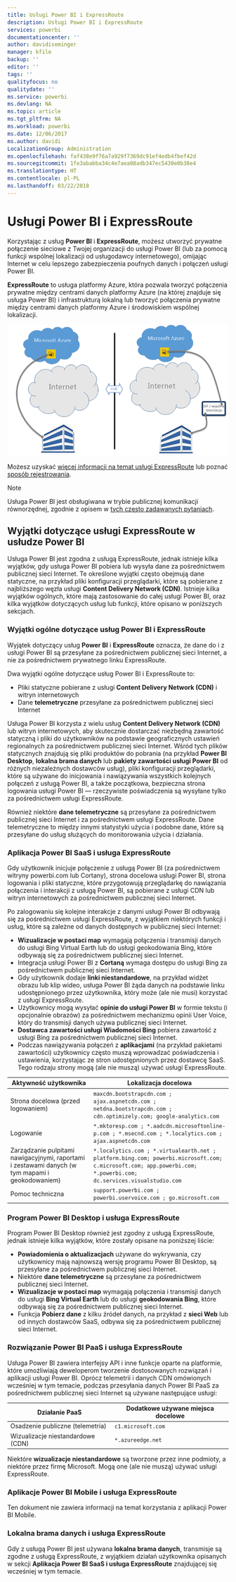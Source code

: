 ```yaml
---
title: Usługi Power BI i ExpressRoute
description: Usługi Power BI i ExpressRoute
services: powerbi
documentationcenter: ''
author: davidiseminger
manager: kfile
backup: ''
editor: ''
tags: ''
qualityfocus: no
qualitydate: ''
ms.service: powerbi
ms.devlang: NA
ms.topic: article
ms.tgt_pltfrm: NA
ms.workload: powerbi
ms.date: 12/06/2017
ms.author: davidi
LocalizationGroup: Administration
ms.openlocfilehash: faf438e9f76a7a929f7369dc91ef4edb4fbef42d
ms.sourcegitcommit: 1fe3ababba34c4e7aea08adb347ec5430e0b38e4
ms.translationtype: HT
ms.contentlocale: pl-PL
ms.lasthandoff: 03/22/2018
---
```

# <a name="power-bi-and-expressroute"></a>Usługi Power BI i ExpressRoute
Korzystając z usług **Power BI** i **ExpressRoute**, możesz utworzyć prywatne połączenie sieciowe z Twojej organizacji do usługi Power BI (lub za pomocą funkcji wspólnej lokalizacji od usługodawcy internetowego), omijając Internet w celu lepszego zabezpieczenia poufnych danych i połączeń usługi Power BI.

**ExpressRoute** to usługa platformy Azure, która pozwala tworzyć połączenia prywatne między centrami danych platformy Azure (na której znajduje się usługa Power BI) i infrastrukturą lokalną lub tworzyć połączenia prywatne między centrami danych platformy Azure i środowiskiem wspólnej lokalizacji.

![](media/service-admin-power-bi-expressroute/pbi_expressroute_1.png)

Możesz uzyskać [więcej informacji na temat usługi ExpressRoute](https://azure.microsoft.com/services/expressroute/) lub poznać [sposób rejestrowania](https://azure.microsoft.com/pricing/details/expressroute/).

> [!NOTE]
> Usługa Power BI jest obsługiwana w trybie publicznej komunikacji równorzędnej, zgodnie z opisem w [tych często zadawanych pytaniach](https://docs.microsoft.com/azure/expressroute/expressroute-faqs).
> 
> 

## <a name="power-bi-expressroute-exceptions"></a>Wyjątki dotyczące usługi ExpressRoute w usłudze Power BI
Usługa Power BI jest zgodna z usługą ExpressRoute, jednak istnieje kilka wyjątków, gdy usługa Power BI pobiera lub wysyła dane za pośrednictwem publicznej sieci Internet. Te określone wyjątki często obejmują dane statyczne, na przykład pliki konfiguracji przeglądarki, które są pobierane z najbliższego węzła usługi **Content Delivery Network (CDN)**. Istnieje kilka wyjątków ogólnych, które mają zastosowanie do całej usługi Power BI, oraz kilka wyjątków dotyczących usług lub funkcji, które opisano w poniższych sekcjach.

### <a name="overall-exceptions-to-power-bi-and-expressroute"></a>Wyjątki ogólne dotyczące usług Power BI i ExpressRoute
Wyjątek dotyczący usług **Power BI** i **ExpressRoute** oznacza, że dane do i z usługi Power BI są przesyłane za pośrednictwem publicznej sieci Internet, a nie za pośrednictwem prywatnego linku ExpressRoute.

Dwa wyjątki ogólne dotyczące usług Power BI i ExpressRoute to:

* Pliki statyczne pobierane z usługi **Content Delivery Network (CDN)** i witryn internetowych
* Dane **telemetryczne** przesyłane za pośrednictwem publicznej sieci Internet

Usługa Power BI korzysta z wielu usług **Content Delivery Network (CDN)** lub witryn internetowych, aby skutecznie dostarczać niezbędną zawartość statyczną i pliki do użytkowników na podstawie geograficznych ustawień regionalnych za pośrednictwem publicznej sieci Internet. Wśród tych plików statycznych znajdują się pliki produktów do pobrania (na przykład **Power BI Desktop**, **lokalna brama danych** lub **pakiety zawartości usługi Power BI** od różnych niezależnych dostawców usług), pliki konfiguracji przeglądarki, które są używane do inicjowania i nawiązywania wszystkich kolejnych połączeń z usługą Power BI, a także początkowa, bezpieczna strona logowania usługi Power BI — rzeczywiste poświadczenia są wysyłane tylko za pośrednictwem usługi ExpressRoute.   

Również niektóre **dane telemetryczne** są przesyłane za pośrednictwem publicznej sieci Internet i za pośrednictwem usługi ExpressRoute. Dane telemetryczne to między innymi statystyki użycia i podobne dane, które są przesyłane do usług służących do monitorowania użycia i działania.

### <a name="power-bi-saas-application-and-expressroute"></a>Aplikacja Power BI SaaS i usługa ExpressRoute
Gdy użytkownik inicjuje połączenie z usługą Power BI (za pośrednictwem witryny powerbi.com lub Cortany), strona docelowa usługi Power BI, strona logowania i pliki statyczne, które przygotowują przeglądarkę do nawiązania połączenia i interakcji z usługą Power BI, są pobierane z usługi CDN lub witryn internetowych za pośrednictwem publicznej sieci Internet.

Po zalogowaniu się kolejne interakcje z danymi usługi Power BI odbywają się za pośrednictwem usługi ExpressRoute, z wyjątkiem niektórych funkcji i usług, które są zależne od danych dostępnych w publicznej sieci Internet:

* **Wizualizacje w postaci map** wymagają połączenia i transmisji danych do usługi Bing Virtual Earth lub do usługi geokodowania Bing, które odbywają się za pośrednictwem publicznej sieci Internet.
* Integracja usługi Power BI z **Cortaną** wymaga dostępu do usługi Bing za pośrednictwem publicznej sieci Internet.
* Gdy użytkownik dodaje **linki niestandardowe**, na przykład widżet obrazu lub klip wideo, usługa Power BI żąda danych na podstawie linku udostępnionego przez użytkownika, który może (ale nie musi) korzystać z usługi ExpressRoute.
* Użytkownicy mogą wysyłać **opinie do usługi Power BI** w formie tekstu (i opcjonalnie obrazów) za pośrednictwem mechanizmu opinii User Voice, który do transmisji danych używa publicznej sieci Internet.
* **Dostawca zawartości usługi Wiadomości Bing** pobiera zawartość z usługi Bing za pośrednictwem publicznej sieci Internet.
* Podczas nawiązywania połączeń z **aplikacjami** (na przykład pakietami zawartości) użytkownicy często muszą wprowadzać poświadczenia i ustawienia, korzystając ze stron udostępnionych przez dostawcę SaaS. Tego rodzaju strony mogą (ale nie muszą) używać usługi ExpressRoute.

| Aktywność użytkownika | Lokalizacja docelowa |
| --- | --- |
| Strona docelowa (przed logowaniem) |`maxcdn.bootstrapcdn.com ; ajax.aspnetcdn.com ; netdna.bootstrapcdn.com ; cdn.optimizely.com; google-analytics.com ` |
| Logowanie |`*.mktoresp.com ; *.aadcdn.microsoftonline-p.com ; *.msecnd.com ; *.localytics.com ; ajax.aspnetcdn.com` |
| Zarządzanie pulpitami nawigacyjnymi, raportami i zestawami danych (w tym mapami i geokodowaniem) |`*.localytics.com ; *.virtualearth.net ; platform.bing.com; powerbi.microsoft.com; c.microsoft.com; app.powerbi.com; *.powerbi.com; dc.services.visualstudio.com ` |
| Pomoc techniczna |`support.powerbi.com ; powerbi.uservoice.com ; go.microsoft.com ` |

### <a name="power-bi-desktop-and-expressroute"></a>Program Power BI Desktop i usługa ExpressRoute
Program Power BI Desktop również jest zgodny z usługą ExpressRoute, jednak istnieje kilka wyjątków, które zostały opisane na poniższej liście:

* **Powiadomienia o aktualizacjach** używane do wykrywania, czy użytkownicy mają najnowszą wersję programu Power BI Desktop, są przesyłane za pośrednictwem publicznej sieci Internet.
* Niektóre **dane telemetryczne** są przesyłane za pośrednictwem publicznej sieci Internet.
* **Wizualizacje w postaci map** wymagają połączenia i transmisji danych do usługi **Bing Virtual Earth** lub do usługi **geokodowania Bing**, które odbywają się za pośrednictwem publicznej sieci Internet.
* Funkcja **Pobierz dane** z kilku źródeł danych, na przykład z **sieci Web** lub od innych dostawców SaaS, odbywa się za pośrednictwem publicznej sieci Internet.

### <a name="power-bi-paas-and-expressroute"></a>Rozwiązanie Power BI PaaS i usługa ExpressRoute
Usługa Power BI zawiera interfejsy API i inne funkcje oparte na platformie, które umożliwiają deweloperom tworzenie dostosowanych rozwiązań i aplikacji usługi Power BI. Oprócz telemetrii i danych CDN omówionych wcześniej w tym temacie, podczas przesyłania danych Power BI PaaS za pośrednictwem publicznej sieci Internet są używane następujące usługi:

| Działanie PaaS | Dodatkowe używane miejsca docelowe |
| --- | --- |
| Osadzenie publiczne (telemetria) |`c1.microsoft.com` |
| Wizualizacje niestandardowe (CDN) |`*.azureedge.net` |

Niektóre **wizualizacje niestandardowe** są tworzone przez inne podmioty, a niektóre przez firmę Microsoft. Mogą one (ale nie muszą) używać usługi ExpressRoute.

### <a name="power-bi-mobile-and-expressroute"></a>Aplikacje Power BI Mobile i usługa ExpressRoute
Ten dokument nie zawiera informacji na temat korzystania z aplikacji Power BI Mobile.  

### <a name="on-premises-data-gateway-and-expressroute"></a>Lokalna brama danych i usługa ExpressRoute
Gdy z usługą Power BI jest używana **lokalna brama danych**, transmisje są zgodne z usługą ExpressRoute, z wyjątkiem działań użytkownika opisanych w sekcji **Aplikacja Power BI SaaS i usługa ExpressRoute** znajdującej się wcześniej w tym temacie.  

